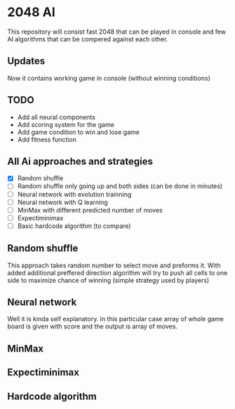 # 2048 AI
This repository will consist fast 2048 that can be played in console and few AI algorithms that can be compered against each other.

## Updates

Now it contains working game in console (without winning conditions)

## TODO

- Add all neural components
- Add scoring system for the game
- Add game condition to win and lose game
- Add fitness function

## All Ai approaches and strategies

- [x] Random shuffle
- [ ] Random shuffle only going up and both sides (can be done in minutes)
- [ ] Neural network with evolution trainning
- [ ] Neural network with Q learning
- [ ] MinMax with different predicted number of moves
- [ ] Expectiminimax
- [ ] Basic hardcode algorithm (to compare)

## Random shuffle

This approach takes random number to select move and preforms it. With added additional preffered direction algorithm will try to push all cells to one side to maximize chance of winning (simple strategy used by players)

## Neural network

Well it is kinda self explanatory. In this particular case array of whole game board is given with score and the output is array of moves.

## MinMax

## Expectiminimax

## Hardcode algorithm
